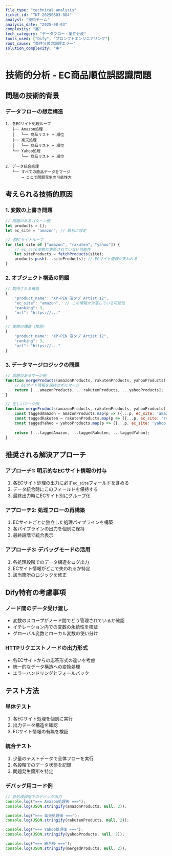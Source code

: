 ```yaml
---
file_type: "technical_analysis"
ticket_id: "TKT-20250803-004"
analyst: "技術チーム"
analysis_date: "2025-08-03"
complexity: "高"
tech_category: "データフロー・条件分岐"
tools_used: ["Dify", "プロンプトエンジニアリング"]
root_cause: "条件分岐の論理エラー"
solution_complexity: "中"
---
```


# 技術的分析 - EC商品順位誤認識問題

## 問題の技術的背景

### データフローの想定構造
```
1. 各ECサイト処理ループ
   ├── Amazon処理
   │   └── 商品リスト + 順位
   ├── 楽天処理
   │   └── 商品リスト + 順位
   └── Yahoo処理
       └── 商品リスト + 順位
       
2. データ統合処理
   └── すべての商品データをマージ
       → ここで問題発生の可能性大
```

## 考えられる技術的原因

### 1. 変数の上書き問題
```javascript
// 問題のあるパターン例
let products = [];
let ec_site = "amazon"; // 最初に設定

// 各ECサイトループ
for (let site of ["amazon", "rakuten", "yahoo"]) {
    // ec_site変数が更新されていない可能性
    let siteProducts = fetchProducts(site);
    products.push(...siteProducts); // ECサイト情報が失われる
}
```

### 2. オブジェクト構造の問題
```javascript
// 期待される構造
{
    "product_name": "XP-PEN 液タブ Artist 12",
    "ec_site": "amazon",  // この情報が欠落している可能性
    "ranking": 3,
    "url": "https://..."
}

// 実際の構造（推測）
{
    "product_name": "XP-PEN 液タブ Artist 12",
    "ranking": 3,
    "url": "https://..."
}
```

### 3. データマージロジックの問題
```javascript
// 問題のあるマージ例
function mergeProducts(amazonProducts, rakutenProducts, yahooProducts) {
    // ECサイト情報を保持せずにマージ
    return [...amazonProducts, ...rakutenProducts, ...yahooProducts];
}

// 正しいマージ例
function mergeProducts(amazonProducts, rakutenProducts, yahooProducts) {
    const taggedAmazon = amazonProducts.map(p => ({...p, ec_site: 'amazon'}));
    const taggedRakuten = rakutenProducts.map(p => ({...p, ec_site: 'rakuten'}));
    const taggedYahoo = yahooProducts.map(p => ({...p, ec_site: 'yahoo'}));
    
    return [...taggedAmazon, ...taggedRakuten, ...taggedYahoo];
}
```

## 推奨される解決アプローチ

### アプローチ1: 明示的なECサイト情報の付与
1. 各ECサイト処理の出力に必ず`ec_site`フィールドを含める
2. データ統合時にこのフィールドを保持する
3. 最終出力時にECサイト別にグループ化

### アプローチ2: 処理フローの再構築
1. ECサイトごとに独立した処理パイプラインを構築
2. 各パイプラインの出力を個別に保持
3. 最終段階で統合表示

### アプローチ3: デバッグモードの活用
1. 各処理段階でのデータ構造をログ出力
2. ECサイト情報がどこで失われるか特定
3. 該当箇所のロジックを修正

## Dify特有の考慮事項

### ノード間のデータ受け渡し
- 変数のスコープがノード間でどう管理されているか確認
- イテレーション内での変数の永続性を検証
- グローバル変数とローカル変数の使い分け

### HTTPリクエストノードの出力形式
- 各ECサイトからの応答形式の違いを考慮
- 統一的なデータ構造への変換処理
- エラーハンドリングとフォールバック

## テスト方法

### 単体テスト
1. 各ECサイト処理を個別に実行
2. 出力データ構造を確認
3. ECサイト情報の有無を検証

### 統合テスト
1. 少量のテストデータで全体フローを実行
2. 各段階でのデータ状態を記録
3. 問題発生箇所を特定

### デバッグ用コード例
```javascript
// 各処理段階でのデバッグ出力
console.log("=== Amazon処理後 ===");
console.log(JSON.stringify(amazonProducts, null, 2));

console.log("=== 楽天処理後 ===");
console.log(JSON.stringify(rakutenProducts, null, 2));

console.log("=== Yahoo処理後 ===");
console.log(JSON.stringify(yahooProducts, null, 2));

console.log("=== 統合後 ===");
console.log(JSON.stringify(mergedProducts, null, 2));
```